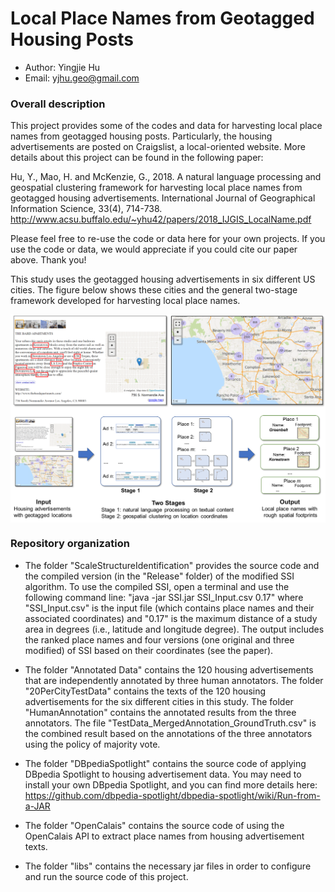 # Local Place Names from Geotagged Housing Posts

* Author: Yingjie Hu
* Email: yjhu.geo@gmail.com


### Overall description
This project provides some of the codes and data for harvesting local place names from geotagged housing posts. Particularly, the housing advertisements are posted on Craigslist, a local-oriented website. More details about this project can be found in the following paper:

Hu, Y., Mao, H. and McKenzie, G., 2018. A natural language processing and geospatial clustering framework for harvesting local place names from geotagged housing advertisements. International Journal of Geographical Information Science, 33(4), 714-738. http://www.acsu.buffalo.edu/~yhu42/papers/2018_IJGIS_LocalName.pdf

Please feel free to re-use the code or data here for your own projects. If you use the code or data, we would appreciate if you could cite our paper above. Thank you!

This study uses the geotagged housing advertisements in six different US cities. The figure below shows these cities and the general two-stage framework developed for harvesting local place names.
<p align="center">
<img align="center" src="https://github.com/YingjieHu/LocalPlaceName/blob/master/fig/LocalPlaceName.png" width="600" />
</p>


### Repository organization
* The folder "ScaleStructureIdentification" provides the source code and the compiled version (in the "Release" folder) of the modified SSI algorithm. To use the compiled SSI, open a terminal and use the following command line:
  "java -jar SSI.jar SSI_Input.csv 0.17"
where "SSI_Input.csv" is the input file (which contains place names and their associated coordinates) and "0.17" is the maximum distance of a study area in degrees (i.e., latitude and longitude degree). The output includes the ranked place names and four versions (one original and three modified) of SSI based on their coordinates (see the paper).

* The folder "Annotated Data" contains the 120 housing advertisements that are independently annotated by three human annotators. The folder "20PerCityTestData" contains the texts of the 120 housing advertisements for the six different cities in this study. The folder "HumanAnnotation" contains the annotated results from the three annotators. The file "TestData_MergedAnnotation_GroundTruth.csv" is the combined result based on the annotations of the three annotators using the policy of majority vote.

* The folder "DBpediaSpotlight" contains the source code of applying DBpedia Spotlight to housing advertisement data. You may need to install your own DBpedia Spotlight, and you can find more details here: https://github.com/dbpedia-spotlight/dbpedia-spotlight/wiki/Run-from-a-JAR

* The folder "OpenCalais" contains the source code of using the OpenCalais API to extract place names from housing advertisement texts.

* The folder "libs" contains the necessary jar files in order to configure and run the source code of this project.





